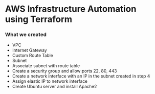 # AWS Infrastructure Automation using Terraform

### What we created
+ VPC
+ Internet Gateway
+ Custom Route Table
+ Subnet
+ Associate subnet with route table
+ Create a security group and allow ports 22, 80, 443
+ Create a network interface with an IP in the subnet created in step 4 
+ Assign elastic IP to network interface
+ Create Ubuntu server and install Apache2